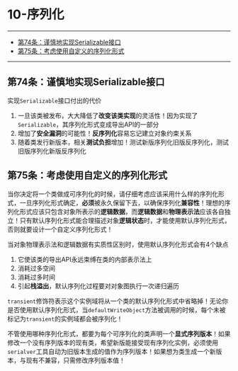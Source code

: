 # 10-序列化

---

- [第74条：谨慎地实现Serializable接口](#第74条谨慎地实现serializable接口)
- [第75条：考虑使用自定义的序列化形式](#第75条考虑使用自定义的序列化形式)

---

## 第74条：谨慎地实现Serializable接口

实现`Serializable`接口付出的代价
1. 一旦该类被发布，大大降低了**改变该类实现**的灵活性！因为实现了`Serializable`，其序列化形式变成导出API的一部分
2. 增加了**安全漏洞**的可能性！**反序列化**容易忘记建立对象约束关系
3. 随着类发行新版本，相关**测试负担**增加！测试新版序列化旧版反序列化，测试旧版序列化新版反序列化

## 第75条：考虑使用自定义的序列化形式

当你决定将一个类做成可序列化的时候，请仔细考虑应该采用什么样的序列化形式，一旦序列化形式确定，**必须**被永久保留下去，以确保序列化**兼容性**！理想的序列化形式应该只包含对象所表示的**逻辑数据**，而**逻辑数据**和**物理表示法**应该各自独立！只有默认序列化形式能合理描述对象**逻辑状态**时，才能使用默认序列化形式，否则就要设计一个自定义序列化形式！

当对象物理表示法和逻辑数据有实质性区别时，使用默认序列化形式会有4个缺点
1. 它使该类的导出API永远束缚在类的内部表示法上
2. 消耗过多空间
3. 消耗过多时间
4. 引起**栈溢出**，默认序列化过程要对对象图执行一次递归遍历

`transient`修饰符表示这个实例域将从一个类的默认序列化形式中省略掉！无论你是否使用默认序列化形式，当`defaultWriteObject`方法被调用的时候，每个未被标记为`transient`的实例域都会被序列化！

不管使用哪种序列化形式，都要为每个可序列化的类声明一个**显式序列版本**！如果修改一个没有序列版本的现有类，希望新版能接受现有序列化实例，必须使用`serialver`工具自动为旧版本生成的值作为序列版本！如果想为类生成一个新版本，与现有不兼容，只需修改序列版本值！